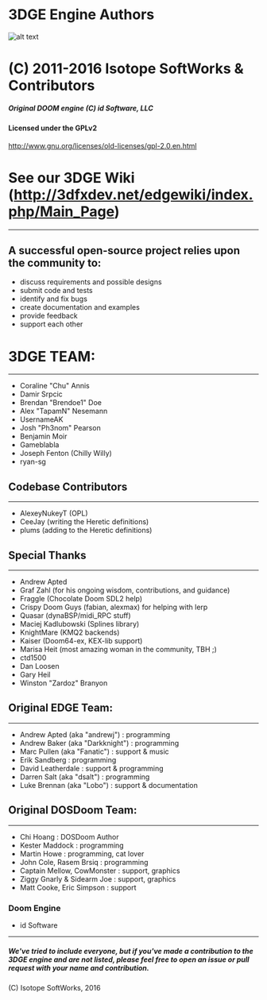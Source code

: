 # 3DGE Engine Authors
![alt text](http://3dfxdev.net/edgewiki/images/1/18/3DGElogo.gif "Isotope SoftWorks")
# (C) 2011-2016 Isotope SoftWorks & Contributors
##### Original DOOM engine (C) id Software, LLC
#### Licensed under the GPLv2
http://www.gnu.org/licenses/old-licenses/gpl-2.0.en.html
# See our 3DGE Wiki (http://3dfxdev.net/edgewiki/index.php/Main_Page)
---
## A successful open-source project relies upon the community to:
* discuss requirements and possible designs
* submit code and tests
* identify and fix bugs
* create documentation and examples
* provide feedback
* support each other

# 3DGE TEAM:
---
* Coraline "Chu" Annis
* Damir Srpcic
* Brendan "Brendoe1" Doe
* Alex "TapamN" Nesemann
* UsernameAK
* Josh "Ph3nom" Pearson
* Benjamin Moir
* Gameblabla
* Joseph Fenton (Chilly Willy)
* ryan-sg

## Codebase Contributors
---
* AlexeyNukeyT (OPL)
* CeeJay (writing the Heretic definitions)
* plums  (adding to the Heretic definitions)

## Special Thanks
---
* Andrew Apted
* Graf Zahl (for his ongoing wisdom, contributions, and guidance)
* Fraggle (Chocolate Doom SDL2 help)
* Crispy Doom Guys (fabian, alexmax) for helping with lerp
* Quasar (dynaBSP/midi_RPC stuff)
* Maciej Kadlubowski (Splines library)
* KnightMare (KMQ2 backends)
* Kaiser (Doom64-ex, KEX-lib support)
* Marisa Heit (most amazing woman in the community, TBH ;)
* ctd1500
* Dan Loosen
* Gary Heil
* Winston "Zardoz" Branyon 

## Original EDGE Team:
---
* Andrew Apted (aka "andrewj")     : programming
* Andrew Baker (aka "Darkknight")  : programming
* Marc Pullen  (aka "Fanatic")     : support & music
* Erik Sandberg                    : programming
* David Leatherdale                : support & programming
* Darren Salt  (aka "dsalt")       : programming
* Luke Brennan (aka "Lobo")        : support & documentation

## Original DOSDoom Team:
---
* Chi Hoang                        : DOSDoom Author
* Kester Maddock                   : programming
* Martin Howe                      : programming, cat lover
* John Cole, Rasem Brsiq           : programming
* Captain Mellow, CowMonster       : support, graphics
* Ziggy Gnarly & Sidearm Joe       : support, graphics
* Matt Cooke, Eric Simpson         : support

### Doom Engine
 * id Software

 ---
##### We've tried to include everyone, but if you've made a contribution to the 3DGE engine and are not listed, please feel free to open an issue or pull request with your name and contribution.

(C) Isotope SoftWorks, 2016


